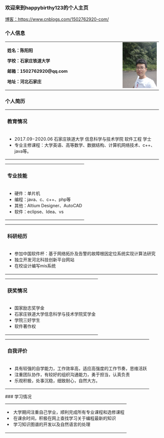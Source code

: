 ### 欢迎来到happybirthy123的个人主页
<a href="https://www.cnblogs.com/1502762920-com/">博客：https://www.cnblogs.com/1502762920-com/</a>
### 个人信息
<table border="0">
  <tr>
    <td width="75%">
      <p><b>姓名：陈阳阳</b></p>
      <p><b>学校：石家庄铁道大学</b></p>
      <p><b>邮箱：1502762920@qq.com</b></p>
      <p><b>地址：河北石家庄</b></p>
    </td>
    <td width="25%">
      <img src="/travel.jpg" width="100%">    
    </td>
  </tr>
</table>

### 个人简历
<table border="0">
  <tr>
    <td width="75%">
      <h3>教育情况</h3>
    </td>
  </tr>
  <tr>
    <td width="75%">
      <ul>
        <li>2017.09-2020.06     石家庄铁道大学     信息科学与技术学院          软件工程        学士 </li>
        <li>专业主修课程：大学英语、高等数学、数据结构、计算机网络技术、c++、java等。</li>
      </ul>
    </td>
  </tr>
</table>

<table border="0">
  <tr>
    <td width="100%">
      <h3>专业技能</h3>
    </td>
  </tr>
  <tr>
    <td width="100%">
      <ul>
        <li>硬件：单片机</li>
        <li>编程：java、c、c++、php等</li>
        <li>其他：Altium  Designer、AutoCAD</li>
        <li>软件：eclipse、Idea、vs</li>
      </ul>
    </td>
  </tr>
</table>

<table border="0">
  <tr>
    <td width="100%">
      <h3>科研经历</h3>
    </td>
  </tr>
  <tr>
    <td width="100%">
      <ul>
        <li>参加中国软件杯：基于网络拓扑及告警的故障根因定位系统实现计算法研究</li>
        <li>独立开发河北科技创新平台网站</li>
        <li>在校设计编写mis系统</li>
      </ul>
    </td>
  </tr>
</table>

<table border="0">
  <tr>
    <td width="100%">
      <h3>获奖情况</h3>
    </td>
  </tr>
  <tr>
    <td width="100%">
      <ul>
        <li>国家励志奖学金</li>
        <li>石家庄铁道大学信息科学与技术学院奖学金</li>
        <li>学院三好学生</li>
        <li>软件著作权</li>
      </ul>
    </td>
  </tr>
</table>

<table border="0">
  <tr>
    <td width="100%">
      <h3>自我评价</h3>
    </td>
  </tr>
  <tr>
    <td width="100%">
      <ul>
        <li>具有较强的自学能力，工作效率高，适应高强度的工作节奏，思维活跃</li>
        <li>注重团队协作，有较好的组织沟通能力，勇于担当，认真负责</li>
        <li>乐观积极，处事沉稳，细致耐心，自然大方。</li>
      </ul>
    </td>
  </tr>
</table>
### 学习情况
<table border="0">
  <tr>
    <td width="100%">
      <p>
        <li>大学期间注重自己学业，顺利完成所有专业课程和选修课程</li>
        <li>在课余时间，积极在网上查找学习关于编程最新的知识</li>
        <li>学习知识图谱的开发以及自然语言的处理</li>
      </p>
    </td>
  </tr>
</table>


























